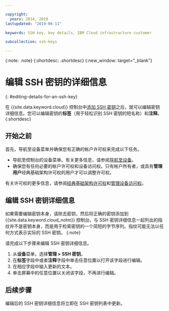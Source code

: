 ```yaml
---

copyright:
  years: 2014, 2019
lastupdated: "2019-06-11"

keywords: SSH key, key details, IBM Cloud infrastructure customer

subcollection: ssh-keys

---
```


{:note: .note}
{:shortdesc: .shortdesc}
{:new_window: target="_blank"}

# 编辑 SSH 密钥的详细信息
{: #editing-details-for-an-ssh-key}

在 {{site.data.keyword.cloud}} 控制台中[添加 SSH 密钥](/docs/infrastructure/ssh-keys?topic=ssh-keys-adding-an-ssh-key#adding-an-ssh-key)之后，就可以编辑密钥详细信息。您可以编辑密钥的**标签**（用于轻松识别 SSH 密钥的短名称）和**注释**。
{:shortdesc}

## 开始之前
首先，导航至设备菜单并确保您有正确的帐户许可权来完成以下任务。

* 导航至控制台的设备菜单。有关更多信息，请参阅[导航至设备](/docs/infrastructure/ssh-keys?topic=virtual-servers-navigating-devices)。
* 确保您有任何必要的帐户许可权和设备访问权。只有帐户所有者，或具有**管理用户**经典基础架构许可权的用户才可以调整许可权。

有关许可权的更多信息，请参阅[经典基础架构许可权](/docs/iam?topic=iam-infrapermission#infrapermission)和[管理设备访问权](/docs/vsi?topic=virtual-servers-managing-device-access)。

## 编辑 SSH 密钥详细信息

如果需要编辑密钥本身，请除去密钥，然后将正确的密钥添加到 {{site.data.keyword.cloud_notm}} 控制台。与 SSH 密钥详细信息一起列出的指纹并不是密钥本身，而是用于检索密钥的一个简短的字节序列。指纹可能无法以任何方式表示实际的 SSH 密钥。
{:note}

请完成以下步骤来编辑 SSH 密钥详细信息。

1. 从**设备**菜单，选择**管理 > SSH 密钥**。 
2. 在**标签**字段中或者**注释**字段中单击任意位置以打开该字段进行编辑。
3. 在相应字段中输入更新的文本。
4. 单击屏幕中的任意位置以关闭该字段，不再进行编辑。


## 后续步骤

编辑后的 SSH 密钥详细信息将立即在 SSH 密钥列表中更新。
